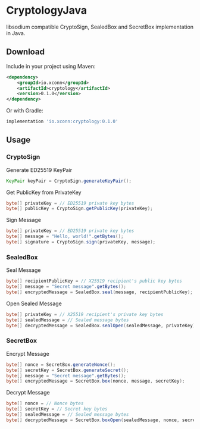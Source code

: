 # CryptologyJava

libsodium compatible CryptoSign, SealedBox and SecretBox implementation in Java.

## Download

Include in your project using Maven:

```xml
<dependency>
    <groupId>io.xconn</groupId>
    <artifactId>cryptology</artifactId>
    <version>0.1.0</version>
</dependency>
```

Or with Gradle:

```groovy
implementation 'io.xconn:cryptology:0.1.0'
```

## Usage

### CryptoSign

Generate ED25519 KeyPair

```java
KeyPair keyPair = CryptoSign.generateKeyPair();
```

Get PublicKey from PrivateKey

```java
byte[] privateKey = // ED25519 private key bytes
byte[] publicKey = CryptoSign.getPublicKey(privateKey);
```

Sign Message

```java
byte[] privateKey = // ED25519 private key bytes
byte[] message = "Hello, world!".getBytes();
byte[] signature = CryptoSign.sign(privateKey, message);
```

### SealedBox

Seal Message

```java
byte[] recipientPublicKey = // X25519 recipient's public key bytes
byte[] message = "Secret message".getBytes();
byte[] encryptedMessage = SealedBox.seal(message, recipientPublicKey);
```

Open Sealed Message

```java
byte[] privateKey = // X25519 recipient's private key bytes
byte[] sealedMessage = // Sealed message bytes
byte[] decryptedMessage = SealedBox.sealOpen(sealedMessage, privateKey);
```

### SecretBox

Encrypt Message

```java
byte[] nonce = SecretBox.generateNonce();
byte[] secretKey = SecretBox.generateSecret();
byte[] message = "Secret message".getBytes();
byte[] encryptedMessage = SecretBox.box(nonce, message, secretKey);
```

Decrypt Message

```java
byte[] nonce = // Nonce bytes
byte[] secretKey = // Secret key bytes
byte[] sealedMessage = // Sealed message bytes
byte[] decryptedMessage = SecretBox.boxOpen(sealedMessage, nonce, secretKey);
```